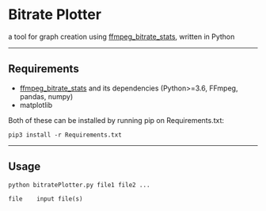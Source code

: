 # Bitrate Plotter
a tool for graph creation using [ffmpeg_bitrate_stats](https://github.com/slhck/ffmpeg-bitrate-stats), written in Python

----------------
## Requirements

+ [ffmpeg_bitrate_stats](https://github.com/slhck/ffmpeg-bitrate-stats) and its dependencies (Python>=3.6, FFmpeg, pandas, numpy)
+ matplotlib

Both of these can be installed by running pip on Requirements.txt:

	pip3 install -r Requirements.txt

----------------
## Usage
	python bitratePlotter.py file1 file2 ...

	file	input file(s)
